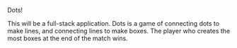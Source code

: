 Dots!

This will be a full-stack application. Dots is a game of connecting dots to make lines, and connecting lines to make boxes. The player who creates the most boxes at the end of the match wins. 
